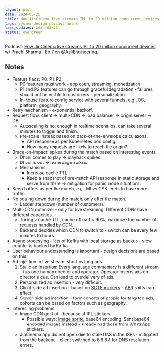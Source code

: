 ```yaml
---
layout: post
date: 2024-05-25
title: How JioCinema live streams IPL to 20 million concurrent devices - Notes from @AsliEngineering podcast
tags: system-design podcast-notes
last_updated: 2024-05-25
status: evergreen
---
```



Podcast: [How JioCinema live streams IPL to 20 million concurrent devices w/ Prachi Sharma \| Ep 7](https://www.youtube.com/watch?v=36N1Bz7qW0A) on [@AsliEngineering](https://www.youtube.com/@AsliEngineering).

## Notes

- Feature flags: P0, P1, P2.
  - P0 features must work - app open, streaming, monetization
  - P1 and P2 features can go through graceful degradation - failures should not be visible to customers - personalization.
  - In-house feature config service with several funnels, e.g., OS, platform, geography.
- Retry mechanism - exponential backoff.
- Request flow: client -> multi-CDN -> load balancer -> origin server -> DB.
  - Autoscaling is not enough in realtime scenarios, can take several minutes to trigger and finish.
  - Pre-scale instead based on back-of-the-envelope calculations.
    - API response as per Kubernetes pod config.
    - How many requests are likely to reach the origin?
- Brace-on-impact: spikes during the match based on interesting events.
  - Dhoni comes to play -> playback spikes
  - Dhoni is out -> homepage spikes.
  - Mechanisms:
    - Increase cache TTL
    - Keep a snapshot of pre-match API response in static storage and serve from there -> mitigation for panic mode situations.
- Keep buffers as per the match, e.g., MI vs CSK tends to have more traffic.
- No scaling down during the match, only after the match.
  - Ladder stepdown (number of customers).
- Multi-CDN optimizer - only for live streaming. Different CDNs have different capacities.
  - Tunings: cache TTL, cache offload < 90%, maximize the number of requests handled by CDN.
  - Backend decides which CDN to switch to - switch can be every few minutes to hours.
- Async processing - lots of Kafka with local storage as backup - view counter is backed by Kafka.
- User behaviour understanding is important - design decisions are based on this.
- Ad injection in live stream: short vs long ads.
  1. Static ad insertion: Every language commentary is a different stream - has one human director and operator. Operator inserts ads on director's cue. Can lead to overdelivery of ads.
  2. Personalized ad insertion - very difficult.
  3. Client-side ad insertion - based on [SCTE markers](https://en.wikipedia.org/wiki/SCTE-35) - [ABR](https://www.dacast.com/blog/adaptive-bitrate-streaming/) shifts can affect.
  4. Server-side ad insertion - form cohorts of people for targeted ads, cohorts can be based on factors such as geography.
- Interesting problems:
  - Image CDN got hot - because of IPL stickers.
    - Possible ways: [image sprite](https://www.w3schools.com/css/css_image_sprites.asp), base64 encoding. Sent base64 encoded images instead - already had those from WhatsApp stickers.
  - JioCinema app did not open due to stale DNS in the ISPs - mitigated from the backend - client switched to 8.8.8.8 for DNS resolution errors.



